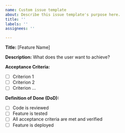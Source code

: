 ```yaml
---
name: Custom issue template
about: Describe this issue template's purpose here.
title: ''
labels: ''
assignees: ''

---
```


**Title:** [Feature Name]  

**Description:** What does the user want to achieve?  

**Acceptance Criteria:**  
- [ ] Criterion 1  
- [ ] Criterion 2
- [ ] Criterion ...

**Definition of Done (DoD):**  
- [ ] Code is reviewed  
- [ ] Feature is tested  
- [ ] All acceptance criteria are met and verified
- [ ] Feature is deployed
